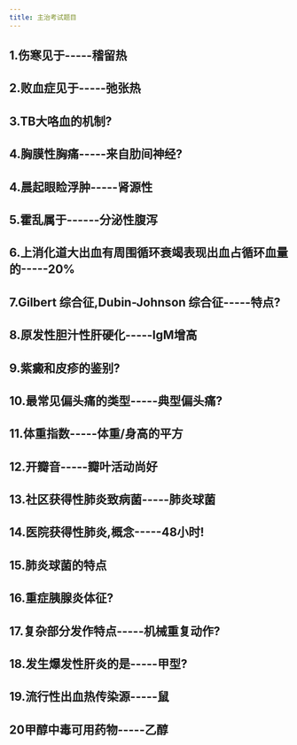 ```yaml
---
title: 主治考试题目
---
```


## 1.伤寒见于-----稽留热

## 2.败血症见于-----弛张热

## 3.TB大咯血的机制?

## 4.胸膜性胸痛-----来自肋间神经?

## 4.晨起眼睑浮肿-----肾源性

## 5.霍乱属于------分泌性腹泻

## 6.上消化道大出血有周围循环衰竭表现出血占循环血量的-----20%

## 7.Gilbert 综合征,Dubin-Johnson 综合征-----特点?

## 8.原发性胆汁性肝硬化-----IgM增高

## 9.紫癜和皮疹的鉴别?

## 10.最常见偏头痛的类型-----典型偏头痛?

## 11.体重指数-----体重/身高的平方

## 12.开瓣音-----瓣叶活动尚好

## 13.社区获得性肺炎致病菌-----肺炎球菌

## 14.医院获得性肺炎,概念-----48小时!

## 15.肺炎球菌的特点

## 16.重症胰腺炎体征?

## 17.复杂部分发作特点-----机械重复动作?

## 18.发生爆发性肝炎的是-----甲型?

## 19.流行性出血热传染源-----鼠

## 20甲醇中毒可用药物-----乙醇
